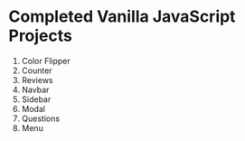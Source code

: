 # Completed Vanilla JavaScript Projects

1. Color Flipper
2. Counter
3. Reviews
4. Navbar
5. Sidebar
6. Modal
7. Questions
8. Menu
